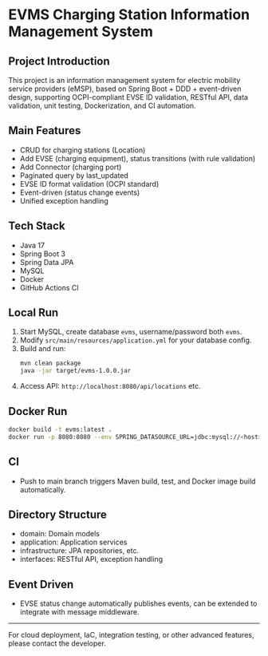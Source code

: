 # EVMS Charging Station Information Management System

## Project Introduction
This project is an information management system for electric mobility service providers (eMSP), based on Spring Boot + DDD + event-driven design, supporting OCPI-compliant EVSE ID validation, RESTful API, data validation, unit testing, Dockerization, and CI automation.

## Main Features
- CRUD for charging stations (Location)
- Add EVSE (charging equipment), status transitions (with rule validation)
- Add Connector (charging port)
- Paginated query by last_updated
- EVSE ID format validation (OCPI standard)
- Event-driven (status change events)
- Unified exception handling

## Tech Stack
- Java 17
- Spring Boot 3
- Spring Data JPA
- MySQL
- Docker
- GitHub Actions CI

## Local Run
1. Start MySQL, create database `evms`, username/password both `evms`.
2. Modify `src/main/resources/application.yml` for your database config.
3. Build and run:
   ```bash
   mvn clean package
   java -jar target/evms-1.0.0.jar
   ```
4. Access API: `http://localhost:8080/api/locations` etc.

## Docker Run
```bash
docker build -t evms:latest .
docker run -p 8080:8080 --env SPRING_DATASOURCE_URL=jdbc:mysql://<host>:3306/evms --env SPRING_DATASOURCE_USERNAME=evms --env SPRING_DATASOURCE_PASSWORD=evms evms:latest
```

## CI
- Push to main branch triggers Maven build, test, and Docker image build automatically.

## Directory Structure
- domain: Domain models
- application: Application services
- infrastructure: JPA repositories, etc.
- interfaces: RESTful API, exception handling

## Event Driven
- EVSE status change automatically publishes events, can be extended to integrate with message middleware.

---
For cloud deployment, IaC, integration testing, or other advanced features, please contact the developer. 